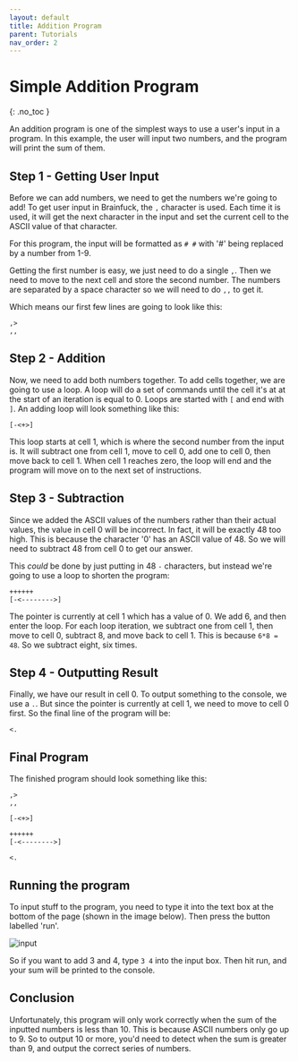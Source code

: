 ```yaml
---
layout: default
title: Addition Program
parent: Tutorials
nav_order: 2
---
```


# Simple Addition Program
{: .no_toc }

An addition program is one of the simplest ways to use a user's input in a program. In this example, the user will input two numbers, and the program will print the sum of them.

## Step 1 - Getting User Input
Before we can add numbers, we need to get the numbers we're going to add! To get user input in Brainfuck, the `,` character is used. Each time it is used, it will get the next character in the input and set the current cell to the ASCII value of that character.

For this program, the input will be formatted as `# #` with '#' being replaced by a number from 1-9.

Getting the first number is easy, we just need to do a single `,`. Then we need to move to the next cell and store the second number. The numbers are separated by a space character so we will need to do `,,` to get it.

Which means our first few lines are going to look like this:
```
,>
,,
```

## Step 2 - Addition
Now, we need to add both numbers together. To add cells together, we are going to use a loop. A loop will do a set of commands until the cell it's at at the start of an iteration is equal to 0. Loops are started with `[` and end with `]`. An adding loop will look something like this:

```
[-<+>]
```

This loop starts at cell 1, which is where the second number from the input is. It will subtract one from cell 1, move to cell 0, add one to cell 0, then move back to cell 1. When cell 1 reaches zero, the loop will end and the program will move on to the next set of instructions.

## Step 3 - Subtraction
Since we added the ASCII values of the numbers rather than their actual values, the value in cell 0 will be incorrect. In fact, it will be exactly 48 too high. This is because the character '0' has an ASCII value of 48. So we will need to subtract 48 from cell 0 to get our answer.

This *could* be done by just putting in 48 `-` characters, but instead we're going to use a loop to shorten the program:

```
++++++
[-<-------->]
```

The pointer is currently at cell 1 which has a value of 0. We add 6, and then enter the loop. For each loop iteration, we subtract one from cell 1, then move to cell 0, subtract 8, and move back to cell 1. This is because `6*8 = 48`. So we subtract eight, six times.

## Step 4 - Outputting Result
Finally, we have our result in cell 0. To output something to the console, we use a `.`. But since the pointer is currently at cell 1, we need to move to cell 0 first. So the final line of the program will be:

```
<.
```

## Final Program
The finished program should look something like this:
```
,>
,,

[-<+>]

++++++
[-<-------->]

<.
```

## Running the program
To input stuff to the program, you need to type it into the text box at the bottom of the page (shown in the image below). Then press the button labelled 'run'.

![input](https://user-images.githubusercontent.com/65137794/161481872-9561c2bf-2d2a-4f53-a22d-55369a6910c6.png)

So if you want to add 3 and 4, type `3 4` into the input box. Then hit run, and your sum will be printed to the console.

## Conclusion
Unfortunately, this program will only work correctly when the sum of the inputted numbers is less than 10. This is because ASCII numbers only go up to 9. So to output 10 or more, you'd need to detect when the sum is greater than 9, and output the correct series of numbers.
